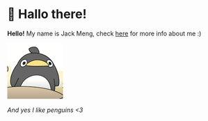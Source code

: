 <!DOCTYPE html>
<html>
<link rel="shortcut icon" type="image/x-icon" href="favicon.ico">
</html>
<h1 id="-hallo-there-">🍵 Hallo there!</h1>
<p><strong>Hello!</strong> My name is Jack Meng, check <a href="https://exoad.github.io/exoad/mds/Main.html">here</a> for more info about me :) </p>
<p><img src="860560805371838485.png" alt=""></p>
<p><em>And yes I like penguins &lt;3</em></p>
